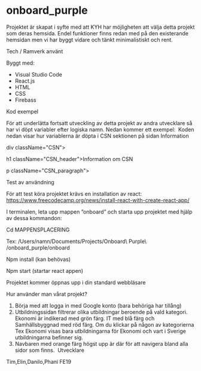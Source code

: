 # onboard_purple

Projektet är skapat i syfte med att KYH har möjligheten att välja detta projekt som deras hemsida. Endel funktioner finns redan med på den existerande hemsidan men vi har byggt vidare och tänkt minimalistiskt och rent.

Tech / Ramverk använt

Byggt med:

* Visual Studio Code
* React.js
* HTML
* CSS
* Firebass

Kod exempel

För att underlätta fortsatt utveckling av detta projekt av andra utvecklare så har vi döpt variabler efter logiska namn. Nedan kommer ett exempel:  Koden nedan visar hur variablerna är döpta i CSN sektionen på sidan Information

  div className="CSN">

  h1 className="CSN_header">Information om CSN</h1>

  p className="CSN_paragraph">

Test av användning

För att test köra projektet krävs en installation av react:
https://www.freecodecamp.org/news/install-react-with-create-react-app/

I terminalen, leta upp mappen ”onboard” och starta upp projektet med hjälp av dessa kommandon:

Cd MAPPENSPLACERING

Tex: /Users/namn/Documents/Projects/Onboard\ Purple\ /onboard_purple/onboard 

Npm install (kan behövas)

Npm start (startar react appen)

Projektet kommer öppnas upp i din standard webbläsare

Hur använder man vårat projekt?

1. Börja med att logga in med Google konto (bara behöriga har tillång)
2. Utbildningssidan filtrerar olika utbildningar beroende på vald kategori. Ekonomi är indikerad med grön färg. IT med blå färg och Samhällsbyggnad med röd färg. Om du klickar på någon av kategorierna Tex Ekonomi visas bara utbildningarna för Ekonomi och vart i Sverige utbildningarna befinner sig. 
3. Navbaren med orange färg högst upp är där för att navigera bland alla sidor som finns. 
Utvecklare

Tim,Elin,Danilo,Phani
FE19









